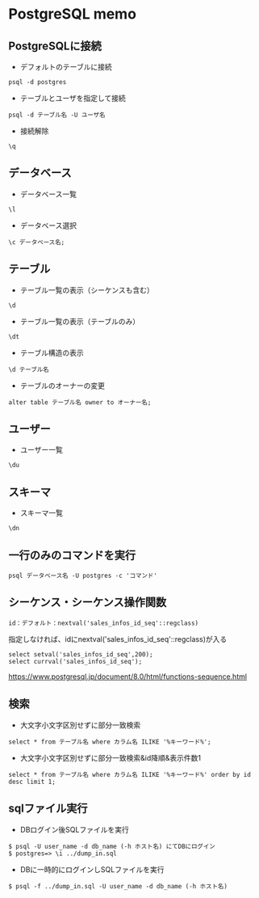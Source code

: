# PostgreSQL memo

## PostgreSQLに接続
- デフォルトのテーブルに接続
```
psql -d postgres
```

- テーブルとユーザを指定して接続
```
psql -d テーブル名 -U ユーザ名
```


- 接続解除
```
\q
```

## データベース
- データベース一覧
```
\l
```

- データベース選択
```
\c データベース名;
```

## テーブル
- テーブル一覧の表示（シーケンスも含む）
```
\d
```

- テーブル一覧の表示（テーブルのみ）
```
\dt
```

- テーブル構造の表示
```
\d テーブル名
```

- テーブルのオーナーの変更
```
alter table テーブル名 owner to オーナー名;
```

## ユーザー
- ユーザー一覧
```
\du
```

## スキーマ
- スキーマ一覧
```
\dn
```

## 一行のみのコマンドを実行
```
psql データベース名 -U postgres -c 'コマンド'
```

## シーケンス・シーケンス操作関数
```
id：デフォルト：nextval('sales_infos_id_seq'::regclass)
```
指定しなければ、idにnextval('sales_infos_id_seq'::regclass)が入る

```
select setval('sales_infos_id_seq',200);
select currval('sales_infos_id_seq');
```
https://www.postgresql.jp/document/8.0/html/functions-sequence.html

## 検索
- 大文字小文字区別せずに部分一致検索
```
select * from テーブル名 where カラム名 ILIKE '%キーワード%';
```
- 大文字小文字区別せずに部分一致検索&id降順&表示件数1  
```
select * from テーブル名 where カラム名 ILIKE '%キーワード%' order by id desc limit 1;
```

## sqlファイル実行
- DBログイン後SQLファイルを実行
```
$ psql -U user_name -d db_name (-h ホスト名) にてDBにログイン
$ postgres=> \i ../dump_in.sql
```

- DBに一時的にログインしSQLファイルを実行
```
$ psql -f ../dump_in.sql -U user_name -d db_name (-h ホスト名)
```
